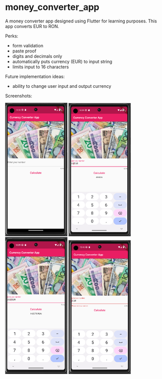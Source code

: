 # money_converter_app

A money converter app designed using Flutter for learning purposes.
This app converts EUR to RON.

Perks:
* form validation
* paste proof
* digits and decimals only
* automatically puts currency (EUR) to input string 
* limits input to 16 characters

Future implementation ideas:
* ability to change user input and output currency

Screenshots:
<p float="left">
  <img src="/screenShot_1.png" width="200" />
  <img src="/screenShot_2.png" width="200" /> 
  <img src="/screenShot_3.png" width="200" />
  <img src="/screenShot_4.png" width="200" />
</p>
